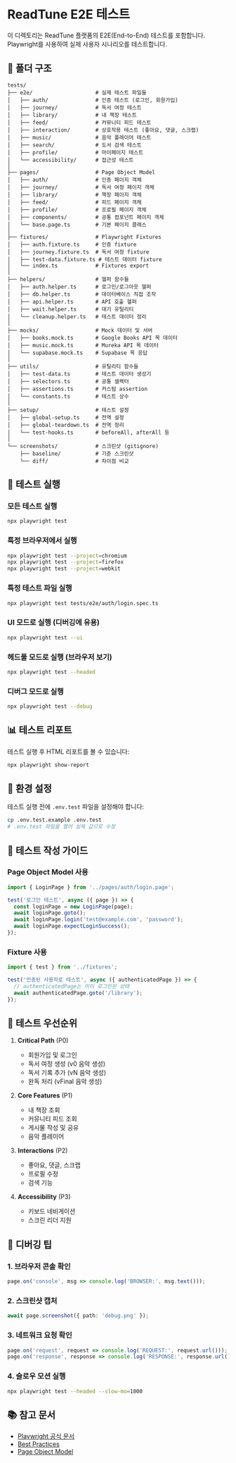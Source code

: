 # ReadTune E2E 테스트

이 디렉토리는 ReadTune 플랫폼의 E2E(End-to-End) 테스트를 포함합니다.
Playwright를 사용하여 실제 사용자 시나리오를 테스트합니다.

## 📁 폴더 구조

```
tests/
├── e2e/                    # 실제 테스트 파일들
│   ├── auth/               # 인증 테스트 (로그인, 회원가입)
│   ├── journey/            # 독서 여정 테스트
│   ├── library/            # 내 책장 테스트
│   ├── feed/               # 커뮤니티 피드 테스트
│   ├── interaction/        # 상호작용 테스트 (좋아요, 댓글, 스크랩)
│   ├── music/              # 음악 플레이어 테스트
│   ├── search/             # 도서 검색 테스트
│   ├── profile/            # 마이페이지 테스트
│   └── accessibility/      # 접근성 테스트
│
├── pages/                  # Page Object Model
│   ├── auth/               # 인증 페이지 객체
│   ├── journey/            # 독서 여정 페이지 객체
│   ├── library/            # 책장 페이지 객체
│   ├── feed/               # 피드 페이지 객체
│   ├── profile/            # 프로필 페이지 객체
│   ├── components/         # 공통 컴포넌트 페이지 객체
│   └── base.page.ts        # 기본 페이지 클래스
│
├── fixtures/               # Playwright Fixtures
│   ├── auth.fixture.ts     # 인증 fixture
│   ├── journey.fixture.ts  # 독서 여정 fixture
│   ├── test-data.fixture.ts # 테스트 데이터 fixture
│   └── index.ts            # Fixtures export
│
├── helpers/                # 헬퍼 함수들
│   ├── auth.helper.ts      # 로그인/로그아웃 헬퍼
│   ├── db.helper.ts        # 데이터베이스 직접 조작
│   ├── api.helper.ts       # API 호출 헬퍼
│   ├── wait.helper.ts      # 대기 유틸리티
│   └── cleanup.helper.ts   # 테스트 데이터 정리
│
├── mocks/                  # Mock 데이터 및 서버
│   ├── books.mock.ts       # Google Books API 목 데이터
│   ├── music.mock.ts       # Mureka API 목 데이터
│   └── supabase.mock.ts    # Supabase 목 응답
│
├── utils/                  # 유틸리티 함수들
│   ├── test-data.ts        # 테스트 데이터 생성기
│   ├── selectors.ts        # 공통 셀렉터
│   ├── assertions.ts       # 커스텀 assertion
│   └── constants.ts        # 테스트 상수
│
├── setup/                  # 테스트 설정
│   ├── global-setup.ts     # 전역 설정
│   ├── global-teardown.ts  # 전역 정리
│   └── test-hooks.ts       # beforeAll, afterAll 등
│
└── screenshots/            # 스크린샷 (gitignore)
    ├── baseline/           # 기준 스크린샷
    └── diff/               # 차이점 비교
```

## 🚀 테스트 실행

### 모든 테스트 실행
```bash
npx playwright test
```

### 특정 브라우저에서 실행
```bash
npx playwright test --project=chromium
npx playwright test --project=firefox
npx playwright test --project=webkit
```

### 특정 테스트 파일 실행
```bash
npx playwright test tests/e2e/auth/login.spec.ts
```

### UI 모드로 실행 (디버깅에 유용)
```bash
npx playwright test --ui
```

### 헤드풀 모드로 실행 (브라우저 보기)
```bash
npx playwright test --headed
```

### 디버그 모드로 실행
```bash
npx playwright test --debug
```

## 📊 테스트 리포트

테스트 실행 후 HTML 리포트를 볼 수 있습니다:

```bash
npx playwright show-report
```

## 🔧 환경 설정

테스트 실행 전에 `.env.test` 파일을 설정해야 합니다:

```bash
cp .env.test.example .env.test
# .env.test 파일을 열어 실제 값으로 수정
```

## 📝 테스트 작성 가이드

### Page Object Model 사용
```typescript
import { LoginPage } from '../pages/auth/login.page';

test('로그인 테스트', async ({ page }) => {
  const loginPage = new LoginPage(page);
  await loginPage.goto();
  await loginPage.login('test@example.com', 'password');
  await loginPage.expectLoginSuccess();
});
```

### Fixture 사용
```typescript
import { test } from '../fixtures';

test('인증된 사용자로 테스트', async ({ authenticatedPage }) => {
  // authenticatedPage는 이미 로그인된 상태
  await authenticatedPage.goto('/library');
});
```

## 🎯 테스트 우선순위

1. **Critical Path** (P0)
   - 회원가입 및 로그인
   - 독서 여정 생성 (v0 음악 생성)
   - 독서 기록 추가 (vN 음악 생성)
   - 완독 처리 (vFinal 음악 생성)

2. **Core Features** (P1)
   - 내 책장 조회
   - 커뮤니티 피드 조회
   - 게시물 작성 및 공유
   - 음악 플레이어

3. **Interactions** (P2)
   - 좋아요, 댓글, 스크랩
   - 프로필 수정
   - 검색 기능

4. **Accessibility** (P3)
   - 키보드 네비게이션
   - 스크린 리더 지원

## 🐛 디버깅 팁

### 1. 브라우저 콘솔 확인
```typescript
page.on('console', msg => console.log('BROWSER:', msg.text()));
```

### 2. 스크린샷 캡처
```typescript
await page.screenshot({ path: 'debug.png' });
```

### 3. 네트워크 요청 확인
```typescript
page.on('request', request => console.log('REQUEST:', request.url()));
page.on('response', response => console.log('RESPONSE:', response.url()));
```

### 4. 슬로우 모션 실행
```bash
npx playwright test --headed --slow-mo=1000
```

## 📚 참고 문서

- [Playwright 공식 문서](https://playwright.dev)
- [Best Practices](https://playwright.dev/docs/best-practices)
- [Page Object Model](https://playwright.dev/docs/pom)
